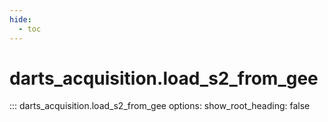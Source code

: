 ```yaml
---
hide:
  - toc
---
```

# <code class='doc-symbol doc-symbol-nav doc-symbol-function'></code>darts_acquisition.load_s2_from_gee

::: darts_acquisition.load_s2_from_gee
    options:
      show_root_heading: false

